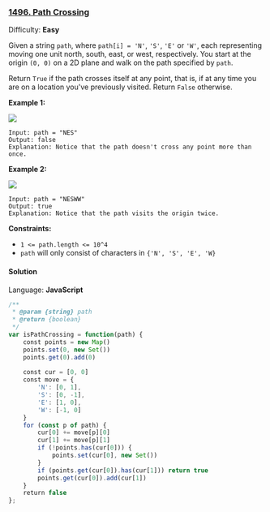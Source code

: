 ### [1496\. Path Crossing](https://leetcode.com/problems/path-crossing/)

Difficulty: **Easy**


Given a string `path`, where `path[i] = 'N'`, `'S'`, `'E'` or `'W'`, each representing moving one unit north, south, east, or west, respectively. You start at the origin `(0, 0)` on a 2D plane and walk on the path specified by `path`.

Return `True` if the path crosses itself at any point, that is, if at any time you are on a location you've previously visited. Return `False` otherwise.

**Example 1:**

![](https://assets.leetcode.com/uploads/2020/06/10/screen-shot-2020-06-10-at-123929-pm.png)

```
Input: path = "NES"
Output: false 
Explanation: Notice that the path doesn't cross any point more than once.
```

**Example 2:**

![](https://assets.leetcode.com/uploads/2020/06/10/screen-shot-2020-06-10-at-123843-pm.png)

```
Input: path = "NESWW"
Output: true
Explanation: Notice that the path visits the origin twice.
```

**Constraints:**

*   `1 <= path.length <= 10^4`
*   `path` will only consist of characters in `{'N', 'S', 'E', 'W}`


#### Solution

Language: **JavaScript**

```javascript
/**
 * @param {string} path
 * @return {boolean}
 */
var isPathCrossing = function(path) {
    const points = new Map()
    points.set(0, new Set())
    points.get(0).add(0)
    
    const cur = [0, 0]
    const move = {
        'N': [0, 1],
        'S': [0, -1],
        'E': [1, 0],
        'W': [-1, 0]
    }
    for (const p of path) {
        cur[0] += move[p][0]
        cur[1] += move[p][1]
        if (!points.has(cur[0])) {
            points.set(cur[0], new Set())
        }
        if (points.get(cur[0]).has(cur[1])) return true
        points.get(cur[0]).add(cur[1])
    }
    return false
};
```